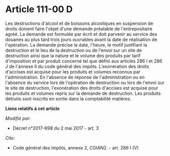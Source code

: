 # Article 111-00 D

Les destructions d'alcool et de boissons alcooliques en suspension de droits doivent faire l'objet d'une demande préalable de
l'entrepositaire agréé. La demande est formulée par écrit et doit parvenir au service des douanes au plus tard trois jours
ouvrables avant la date de réalisation de l'opération. La demande précise la date, l'heure, le motif justifiant la
destruction et le lieu de la destruction ou de l'envoi sur un site de destruction ainsi que la nature et le volume des
produits par tarif d'imposition et par produit concerné tel que défini aux articles 286 I et 286 J de l'annexe II du code
général des impôts. L'exonération des droits d'accises est acquise pour les produits et volumes reconnus par
l'administration. En l'absence de réponse de l'administration ou en l'absence du service lors de l'opération de destruction
ou lors de l'envoi sur le site de destruction, l'exonération des droits d'accises est acquise pour les produits et volumes
repris sur la demande de destruction. Les produits détruits sont inscrits en sortie dans la comptabilité matières.

**Liens relatifs à cet article**

_Modifié par_:

  - Décret n°2017-698 du 2 mai 2017 - art. 3

_Cite_:

  - Code général des impôts, annexe 2, CGIAN2. - art. 286 I (V)
